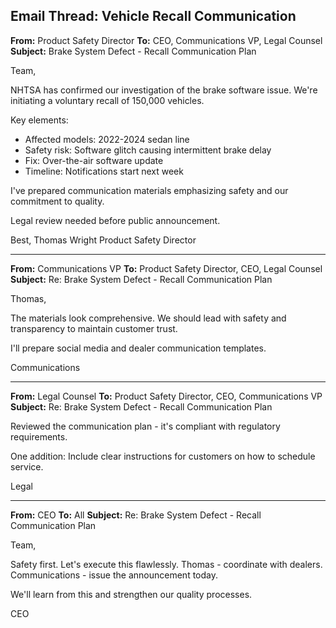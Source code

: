 ## Email Thread: Vehicle Recall Communication

**From:** Product Safety Director
**To:** CEO, Communications VP, Legal Counsel
**Subject:** Brake System Defect - Recall Communication Plan

Team,

NHTSA has confirmed our investigation of the brake software issue. We're initiating a voluntary recall of 150,000 vehicles.

Key elements:
- Affected models: 2022-2024 sedan line
- Safety risk: Software glitch causing intermittent brake delay
- Fix: Over-the-air software update
- Timeline: Notifications start next week

I've prepared communication materials emphasizing safety and our commitment to quality.

Legal review needed before public announcement.

Best,
Thomas Wright
Product Safety Director

---

**From:** Communications VP
**To:** Product Safety Director, CEO, Legal Counsel
**Subject:** Re: Brake System Defect - Recall Communication Plan

Thomas,

The materials look comprehensive. We should lead with safety and transparency to maintain customer trust.

I'll prepare social media and dealer communication templates.

Communications

---

**From:** Legal Counsel
**To:** Product Safety Director, CEO, Communications VP
**Subject:** Re: Brake System Defect - Recall Communication Plan

Reviewed the communication plan - it's compliant with regulatory requirements.

One addition: Include clear instructions for customers on how to schedule service.

Legal

---

**From:** CEO
**To:** All
**Subject:** Re: Brake System Defect - Recall Communication Plan

Team,

Safety first. Let's execute this flawlessly. Thomas - coordinate with dealers. Communications - issue the announcement today.

We'll learn from this and strengthen our quality processes.

CEO
